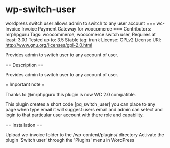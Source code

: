 # wp-switch-user
wordpress switch user allows admin to switch to any user account
=== wc-Invoice Invoice Payment Gateway for woocomerce === 
Contributors: mrphpguru 
Tags: woocommerce, woocomerce switch user,  Requires at least: 3.0.1 Tested up to: 3.5 Stable tag: trunk License: GPLv2 License URI: http://www.gnu.org/licenses/gpl-2.0.html

Provides admin to switch user to any account of user.

== Description ==

Provides admin to switch user to any account of user.

= Important note =

Thanks to @mrphpguru this plugin is now WC 2.0 compatible.

This plugin creates a short code [pq_switch_user] you can place to any page when type email it will suggest users email and admin can select and login to that particular user account with there role and capability.

== Installation ==

Upload wc-invoice folder to the /wp-content/plugins/ directory
Activate the plugin 'Switch user' through the 'Plugins' menu in WordPress
